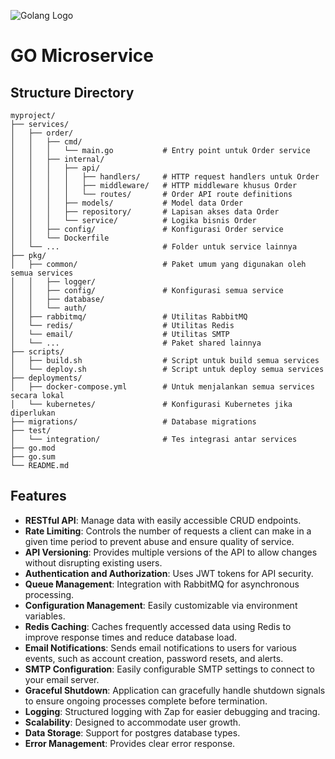 ![Golang Logo](https://ddev.com/img/blog/2024/05/golang-nerd-banner.png)
# GO Microservice

## Structure Directory
```
myproject/
├── services/
│   ├── order/
│   │   ├── cmd/
│   │   │   └── main.go           # Entry point untuk Order service
│   │   ├── internal/
│   │   │   ├── api/
│   │   │   │   ├── handlers/     # HTTP request handlers untuk Order
│   │   │   │   ├── middleware/   # HTTP middleware khusus Order
│   │   │   │   └── routes/       # Order API route definitions
│   │   │   ├── models/           # Model data Order
│   │   │   ├── repository/       # Lapisan akses data Order
│   │   │   └── service/          # Logika bisnis Order
│   │   ├── config/               # Konfigurasi Order service
│   │   └── Dockerfile
│   └── ...                       # Folder untuk service lainnya
├── pkg/
│   ├── common/                   # Paket umum yang digunakan oleh semua services
│   │   ├── logger/
│   │   ├── config/               # Konfigurasi semua service
│   │   ├── database/
│   │   └── auth/
│   ├── rabbitmq/                 # Utilitas RabbitMQ
│   └── redis/                    # Utilitas Redis
│   └── email/                    # Utilitas SMTP
│   └── ...                       # Paket shared lainnya
├── scripts/
│   ├── build.sh                  # Script untuk build semua services
│   └── deploy.sh                 # Script untuk deploy semua services
├── deployments/
│   ├── docker-compose.yml        # Untuk menjalankan semua services secara lokal
│   └── kubernetes/               # Konfigurasi Kubernetes jika diperlukan
├── migrations/                   # Database migrations
├── test/
│   └── integration/              # Tes integrasi antar services
├── go.mod
├── go.sum
└── README.md
```

## Features

- **RESTful API**: Manage data with easily accessible CRUD endpoints.
- **Rate Limiting**: Controls the number of requests a client can make in a given time period to prevent abuse and ensure quality of service.
- **API Versioning**: Provides multiple versions of the API to allow changes without disrupting existing users.
- **Authentication and Authorization**: Uses JWT tokens for API security.
- **Queue Management**: Integration with RabbitMQ for asynchronous processing.
- **Configuration Management**: Easily customizable via environment variables.
- **Redis Caching**: Caches frequently accessed data using Redis to improve response times and reduce database load.
- **Email Notifications**: Sends email notifications to users for various events, such as account creation, password resets, and alerts.
- **SMTP Configuration**: Easily configurable SMTP settings to connect to your email server.
- **Graceful Shutdown**: Application can gracefully handle shutdown signals to ensure ongoing processes complete before termination.
- **Logging**: Structured logging with Zap for easier debugging and tracing.
- **Scalability**: Designed to accommodate user growth.
- **Data Storage**: Support for postgres database types.
- **Error Management**: Provides clear error response.